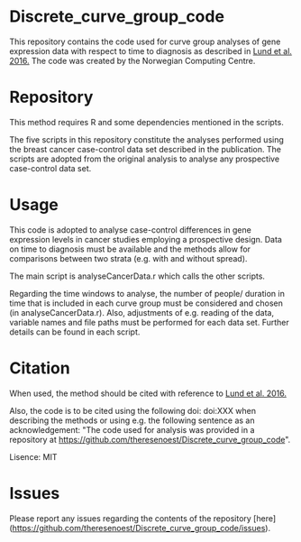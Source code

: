 # Discrete_curve_group_code

This repository contains the code used for curve group analyses of gene expression data with respect to time to diagnosis as described in [Lund et al. 2016.](http://bmcmedresmethodol.biomedcentral.com/articles/10.1186/s12874-016-0129-z)
The code was created by the Norwegian Computing Centre.


# Repository

This method requires R and some dependencies mentioned in the scripts.

The five scripts in this repository constitute the analyses performed using the breast cancer case-control data set described in the publication.
The scripts are adopted from the original analysis to analyse any prospective case-control data set.

# Usage

This code is adopted to analyse case-control differences in gene expression levels in cancer studies employing a prospective design.
Data on time to diagnosis must be available and the methods allow for comparisons between two strata (e.g. with and without spread).

The main script is analyseCancerData.r which calls the other scripts.

Regarding the time windows to analyse, the number of people/
duration in time that is included in each curve group must be considered and chosen (in analyseCancerData.r).
Also, adjustments of e.g. reading of the data, variable names and file paths must be performed for each data set.
Further details can be found in each script.

# Citation

When used, the method should be cited with reference to [Lund et al. 2016.](http://bmcmedresmethodol.biomedcentral.com/articles/10.1186/s12874-016-0129-z)

Also, the code is to be cited using the following doi: doi:XXX when describing the methods or using e.g. the following sentence as an acknowledgement: "The code used for analysis was provided in a repository at https://github.com/theresenoest/Discrete_curve_group_code".

Lisence: MIT

# Issues 
Please report any issues regarding the contents of the repository [here] (https://github.com/theresenoest/Discrete_curve_group_code/issues). 
